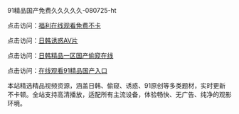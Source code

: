 91精品国产免费久久久久久-080725-ht

点击访问：<a href="https://vassv.pages.dev/">福利在线观看免费不卡</a>

点击访问：<a href="https://gsd-agv.pages.dev/">日韩诱惑AV片</a>

点击访问：<a href="https://gda-c7m.pages.dev/">日韩精品一区国产偷窥在线</a>

点击访问：<a href="https://tfda.pages.dev/">在线观看91精品国产入口</a>

本站精选精品视频资源，涵盖日韩、偷窥、诱惑、91原创等多类题材，实时更新不卡顿。全站支持高清播放，适配所有主流设备，体验畅快、无广告、纯净的观影环境。

<span style="display:none;">[Canonical link](）</span>
